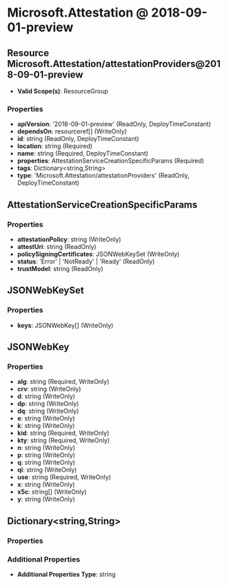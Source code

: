 # Microsoft.Attestation @ 2018-09-01-preview

## Resource Microsoft.Attestation/attestationProviders@2018-09-01-preview
* **Valid Scope(s)**: ResourceGroup
### Properties
* **apiVersion**: '2018-09-01-preview' (ReadOnly, DeployTimeConstant)
* **dependsOn**: resourceref[] (WriteOnly)
* **id**: string (ReadOnly, DeployTimeConstant)
* **location**: string (Required)
* **name**: string (Required, DeployTimeConstant)
* **properties**: AttestationServiceCreationSpecificParams (Required)
* **tags**: Dictionary<string,String>
* **type**: 'Microsoft.Attestation/attestationProviders' (ReadOnly, DeployTimeConstant)

## AttestationServiceCreationSpecificParams
### Properties
* **attestationPolicy**: string (WriteOnly)
* **attestUri**: string (ReadOnly)
* **policySigningCertificates**: JSONWebKeySet (WriteOnly)
* **status**: 'Error' | 'NotReady' | 'Ready' (ReadOnly)
* **trustModel**: string (ReadOnly)

## JSONWebKeySet
### Properties
* **keys**: JSONWebKey[] (WriteOnly)

## JSONWebKey
### Properties
* **alg**: string (Required, WriteOnly)
* **crv**: string (WriteOnly)
* **d**: string (WriteOnly)
* **dp**: string (WriteOnly)
* **dq**: string (WriteOnly)
* **e**: string (WriteOnly)
* **k**: string (WriteOnly)
* **kid**: string (Required, WriteOnly)
* **kty**: string (Required, WriteOnly)
* **n**: string (WriteOnly)
* **p**: string (WriteOnly)
* **q**: string (WriteOnly)
* **qi**: string (WriteOnly)
* **use**: string (Required, WriteOnly)
* **x**: string (WriteOnly)
* **x5c**: string[] (WriteOnly)
* **y**: string (WriteOnly)

## Dictionary<string,String>
### Properties
### Additional Properties
* **Additional Properties Type**: string

